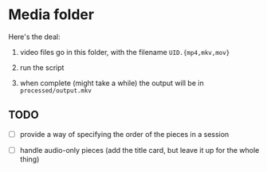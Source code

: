 # Media folder

Here's the deal:

1. video files go in this folder, with the filename `UID.{mp4,mkv,mov}`

2. run the script

3. when complete (might take a while) the output will be in `processed/output.mkv`

## TODO

- [ ] provide a way of specifying the order of the pieces in a session

- [ ] handle audio-only pieces (add the title card, but leave it up for the whole thing)
